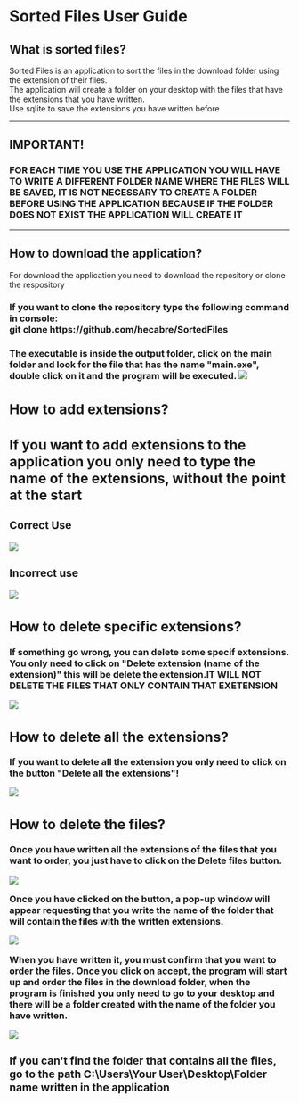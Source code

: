 <h1>Sorted Files User Guide </h1>
<section>
  <h2>What is sorted files?</h2>
  <p>Sorted Files is an application to sort the files in the download folder using the extension of their files. <br/>
    The application will create a folder on your desktop with the files that have the extensions that you have written. <br/>
    Use sqlite to save the extensions you have written before </p>
    <hr />
    <h2>IMPORTANT! <br /> </h2>
    <h3>FOR EACH TIME YOU USE THE APPLICATION YOU WILL HAVE TO WRITE A DIFFERENT FOLDER NAME WHERE THE FILES WILL BE SAVED, IT IS NOT NECESSARY TO CREATE A FOLDER BEFORE         USING THE APPLICATION BECAUSE IF THE FOLDER DOES NOT EXIST THE APPLICATION WILL CREATE IT </h3>
    <hr />
</section>
<section>
  <h2>How to download the application?</h2>
  <p>For download the application you need to download the repository or clone the respository</p>
  <h3>If you want to clone the repository type the following command in console: <br/> git clone https://github.com/hecabre/SortedFiles</h3>
  <h3>The executable is inside the output folder, click on the main folder and look for the file that has the name "main.exe", double click on it and the program will be executed.
  <img src="https://user-images.githubusercontent.com/114060853/210166905-b2dfc77d-7563-4938-a2f6-64b86589f0bb.PNG"
 </section>

<section>
<h2> How to add extensions? <h2/>
  <p>If you want to add extensions to the application you only need to type the name of the extensions, without the point at the start</p>
  <h3>Correct Use</h3>
  <img src="https://user-images.githubusercontent.com/114060853/210165963-2fb95d96-a2aa-4b4d-9dc5-c9bacc07ef3d.PNG" />

  <h3>Incorrect use</h3>
  <img src="https://user-images.githubusercontent.com/114060853/210166017-374ebbe4-14a3-480b-b412-bce1162c3ca4.PNG" />
</section>
 <section>
   <h2>How to delete specific extensions?</h2>
   <p>If something go wrong, you can delete some specif extensions. You only need to click on "Delete extension (name of the extension)" this will be delete the extension.IT WILL NOT DELETE THE FILES THAT ONLY CONTAIN THAT EXETENSION</p>
     <img src="https://user-images.githubusercontent.com/114060853/210166232-9867c7ed-58fa-4452-9cf2-65c85b53984d.PNG" />
   <h2>How to delete all the extensions?</h2>
   <p>If you want to delete all the extension you only need to click on the button "Delete all the extensions"!</p>
   <img src="https://user-images.githubusercontent.com/114060853/210166348-463ca6a6-784a-434b-9c07-060c0fa3b475.PNG"/>
 </section>
<section>
  <h2>How to delete the files?</h2>
  <p>Once you have written all the extensions of the files that you want to order, you just have to click on the Delete files button.</p>
  <img src="https://user-images.githubusercontent.com/114060853/210166472-9d21c30c-2ce9-4c24-855f-74d573c9289e.PNG"/>
  <p>Once you have clicked on the button, a pop-up window will appear requesting that you write the name of the folder that will contain the files with the written extensions.</p>
  <img src="https://user-images.githubusercontent.com/114060853/210166503-652b6d07-62a4-41e7-aa6b-8177d59ab18f.PNG"/>
  <p>When you have written it, you must confirm that you want to order the files.
Once you click on accept, the program will start up and order the files in the download folder, when the program is finished you only need to go to your desktop and there will be a folder created with the name of the folder you have written.</p>
  <img src="https://user-images.githubusercontent.com/114060853/210166739-29c7eb26-6c3e-44f0-834d-2f6d97666b17.PNG"/>
  <h3>If you can't find the folder that contains all the files, go to the path C:\Users\Your User\Desktop\Folder name written in the application</h3>
</section>

